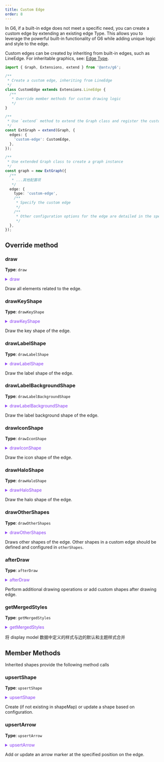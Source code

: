 ```yaml
---
title: Custom Edge
order: 8
---
```


In G6, if a built-in edge does not meet a specific need, you can create a custom edge by extending an existing edge Type. This allows you to leverage the powerful built-in functionality of G6 while adding unique logic and style to the edge.

Custom edges can be created by inheriting from built-in edges, such as LineEdge. For inheritable graphics, see: [Edge Type](/en/manual/customize/extension-cats#2-边Typeedges).

```typescript
import { Graph, Extensions, extend } from '@antv/g6';

/**
 * Create a custom edge, inheriting from LineEdge
 */
class CustomEdge extends Extensions.LineEdge {
  /**
   * Override member methods for custom drawing logic
   */
}

/**
 * Use `extend` method to extend the Graph class and register the custom edge
 */
const ExtGraph = extend(Graph, {
  edges: {
    'custom-edge': CustomEdge,
  },
});

/**
 * Use extended Graph class to create a graph instance
 */
const graph = new ExtGraph({
  /**
   * ...其他配置项
   */
  edge: {
    type: 'custom-edge',
    /**
     * Specify the custom edge
     */
    /**
     * Other configuration options for the edge are detailed in the specific edge configuration
     */
  },
});
```

## Override method

### draw

**Type**: `draw`

<details>

<summary style="color: #873bf4; cursor: pointer">draw</summary>

```typescript
type draw = (
  model: EdgeDisplayModel,
  sourcePoint: Point,
  targetPoint: Point,
  shapeMap: { [shapeId: string]: DisplayObject },
) => {
  keyShape: DisplayObject;
  labelShape?: DisplayObject;
  iconShape?: DisplayObject;
  [otherShapeId: string]: DisplayObject;
};
```

For more detailed data configuration, refer to [EdgeDisplayModel](../../data/EdgeDisplayModel.en.md).

</details>

Draw all elements related to the edge.

### drawKeyShape

**Type**: `drawKeyShape`

<details>

<summary style="color: #873bf4; cursor: pointer">drawKeyShape</summary>

```typescript
type drawKeyShape = (
  model: EdgeDisplayModel,
  sourcePoint: Point,
  targetPoint: Point,
  shapeMap: EdgeShapeMap,
) => DisplayObject;
```

For more detailed data configuration, refer to [EdgeDisplayModel](../../data/EdgeDisplayModel.en.md).

</details>

Draw the key shape of the edge.

### drawLabelShape

**Type**: `drawLabelShape`

<details>

<summary style="color: #873bf4; cursor: pointer">drawLabelShape</summary>

```typescript
type drawLabelShape = (model: EdgeDisplayModel, shapeMap: EdgeShapeMap) => DisplayObject;
```

For more detailed data configuration, refer to [EdgeDisplayModel](../../data/EdgeDisplayModel.en.md).

</details>

Draw the label shape of the edge.

### drawLabelBackgroundShape

**Type**: `drawLabelBackgroundShape`

<details>

<summary style="color: #873bf4; cursor: pointer">drawLabelBackgroundShape</summary>

```typescript
type drawLabelBackgroundShape = (model: EdgeDisplayModel, shapeMap: EdgeShapeMap) => DisplayObject;
```

For more detailed data configuration, refer to [EdgeDisplayModel](../../data/EdgeDisplayModel.en.md).

</details>

Draw the label background shape of the edge.

### drawIconShape

**Type**: `drawIconShape`

<details>

<summary style="color: #873bf4; cursor: pointer">drawIconShape</summary>

```typescript
type drawIconShape = (model: EdgeDisplayModel, shapeMap: EdgeShapeMap) => DisplayObject;
```

For more detailed data configuration, refer to [EdgeDisplayModel](../../data/EdgeDisplayModel.en.md).

</details>

Draw the icon shape of the edge.

### drawHaloShape

**Type**: `drawHaloShape`

<details>

<summary style="color: #873bf4; cursor: pointer">drawHaloShape</summary>

```typescript
type drawHaloShape = (model: EdgeDisplayModel, shapeMap: EdgeShapeMap) => DisplayObject;
```

For more detailed data configuration, refer to [EdgeDisplayModel](../../data/EdgeDisplayModel.en.md).

</details>

Draw the halo shape of the edge.

### drawOtherShapes

**Type**: `drawOtherShapes`

<details>

<summary style="color: #873bf4; cursor: pointer">drawOtherShapes</summary>

```typescript
type drawOtherShapes = (model: EdgeDisplayModel, shapeMap: EdgeShapeMap) => { [id: string]: DisplayObject };
```

For more detailed data configuration, refer to [EdgeDisplayModel](../../data/EdgeDisplayModel.en.md).

</details>

Draws other shapes of the edge. Other shapes in a custom edge should be defined and configured in `otherShapes`.

### afterDraw

**Type**: `afterDraw`

<details>

<summary style="color: #873bf4; cursor: pointer">afterDraw</summary>

```typescript
type afterDraw = (
  model: EdgeDisplayModel,
  shapeMap: { [shapeId: string]: DisplayObject },
  shapesChanged?: string[],
) => { [otherShapeId: string]: DisplayObject };
```

For more detailed data configuration, refer to [EdgeDisplayModel](../../data/EdgeDisplayModel.en.md).

</details>

Perform additional drawing operations or add custom shapes after drawing edge.

### getMergedStyles

**Type**: `getMergedStyles`

<details>

<summary style="color: #873bf4; cursor: pointer">getMergedStyles</summary>

```typescript
type getMergedStyles = (model: EdgeDisplayModel) => EdgeDisplayModel;
```

For more detailed data configuration, refer to [EdgeDisplayModel](../../data/EdgeDisplayModel.en.md).

</details>

将 display model 数据中定义的样式与边的默认和主题样式合并

## Member Methods

Inherited shapes provide the following method calls

### upsertShape

**Type**: `upsertShape`

<details>

<summary style="color: #873bf4; cursor: pointer">upsertShape</summary>

```typescript
type SHAPE_TYPE = 'line' | 'path';

type upsertShape = (
  type: SHAPE_TYPE,
  id: string,
  style: ShapeStyle,
  shapeMap: { [shapeId: string]: DisplayObject },
  model?: EdgeDisplayModel,
) => DisplayObject;
```

For more detailed data configuration, refer to [EdgeDisplayModel](../../data/EdgeDisplayModel.en.md).

</details>

Create (if not existing in shapeMap) or update a shape based on configuration.

### upsertArrow

**Type**: `upsertArrow`

<details>

<summary style="color: #873bf4; cursor: pointer">upsertArrow</summary>

```typescript
type upsertArrow = (
  position: 'start' | 'end',
  arrowConfig: boolean | ArrowStyle,
  bodyStyle: ShapeStyle,
  model: EdgeDisplayModel,
  resultStyle: ShapeStyle,
) => void;
```

For more detailed data configuration, refer to [EdgeDisplayModel](../../data/EdgeDisplayModel.en.md).

</details>

Add or update an arrow marker at the specified position on the edge.
